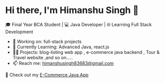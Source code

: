 # Hi there, I'm Himanshu Singh 👋

🎓 Final Year BCA Student | 💻 Java Developer | 🌐 Learning Full Stack Development

- 🔭 Working on: full-stack projects
- 🌱 Currently Learning: Advanced Java, react.js
- 👨‍💻 Projects: blog-listing web app , e-commerce java backend , Tour & Travel website ,and so on.....
- 📫 Reach me: himanshusingh83683@gmail.com

📌 Check out my [E-Commerce Java App](https://github.com/harshsinghpujari/java-ecommerce-app)
